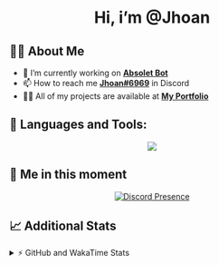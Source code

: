 <h1 align="center">Hi, i’m @Jhoan</h1>

## 🙋‍♂️ About Me

- 🔭 I’m currently working on **[Absolet Bot](https://strider.cloud)**
- 📫 How to reach me **[Jhoan#6969](https://jhoan.monster/)** in Discord
- 👨‍💻 All of my projects are available at **[My Portfolio](https://jhoan.monster)**

## 🚀 Languages and Tools:
<p align="center">
  <a href="https://skillicons.dev">
    <img src="https://skillicons.dev/icons?i=js,ts,html,css,bootstrap,nodejs,express,vscode,neovim,vim,atom,cloudflare,git,github,discord,bots,linux,mongodb,nginx,redis,wordpress,heroku&perline=11" />
  </a>
</p>
  
## 👤 Me in this moment
<p align="center">
    <a href="https://discord.com/users/612460795124776960" target="_blank" rel="nofollow">
        <img src="https://lanyard-profile-readme.vercel.app/api/612460795124776960?idleMessage=Probably%20coding%20Absolet..." alt="Discord Presence" align="center">
    </a>
</p>

## 📈 Additional Stats
<details>
    <summary>⚡ GitHub and WakaTime Stats</summary>
    <br/>

<!--START_SECTION:waka-->
![Code Time](http://img.shields.io/badge/Code%20Time-408%20hrs%2054%20mins-blue)

**🐱 My GitHub Data** 

> 🏆 783 Contributions in the Year 2022
 > 
> 📦 60.6 kB Used in GitHub's Storage 
 > 
> 💼 Opted to Hire
 > 
> 📜 4 Public Repositories 
 > 
> 🔑 30 Private Repositories  
 > 
**I'm an Early 🐤** 

```text
🌞 Morning    55 commits     ██░░░░░░░░░░░░░░░░░░░░░░░   8.3% 
🌆 Daytime    308 commits    ███████████░░░░░░░░░░░░░░   46.46% 
🌃 Evening    271 commits    ██████████░░░░░░░░░░░░░░░   40.87% 
🌙 Night      29 commits     █░░░░░░░░░░░░░░░░░░░░░░░░   4.37%

```
📅 **I'm Most Productive on Wednesday** 

```text
Monday       115 commits    ████░░░░░░░░░░░░░░░░░░░░░   17.35% 
Tuesday      100 commits    ███░░░░░░░░░░░░░░░░░░░░░░   15.08% 
Wednesday    122 commits    ████░░░░░░░░░░░░░░░░░░░░░   18.4% 
Thursday     64 commits     ██░░░░░░░░░░░░░░░░░░░░░░░   9.65% 
Friday       67 commits     ██░░░░░░░░░░░░░░░░░░░░░░░   10.11% 
Saturday     121 commits    ████░░░░░░░░░░░░░░░░░░░░░   18.25% 
Sunday       74 commits     ██░░░░░░░░░░░░░░░░░░░░░░░   11.16%

```


📊 **This Week I Spent My Time On** 

```text
⌚︎ Time Zone: America/Bogota

💬 Programming Languages: 
JavaScript               14 hrs 35 mins      ███████████████████░░░░░░   78.57% 
YAML                     1 hr 26 mins        ██░░░░░░░░░░░░░░░░░░░░░░░   7.76% 
JSON                     50 mins             █░░░░░░░░░░░░░░░░░░░░░░░░   4.53% 
TypeScript               44 mins             █░░░░░░░░░░░░░░░░░░░░░░░░   3.99% 
EJS                      24 mins             ░░░░░░░░░░░░░░░░░░░░░░░░░   2.24%

🔥 Editors: 
VS Code                  18 hrs 34 mins      █████████████████████████   100.0%

🐱‍💻 Projects: 
Absolet-Bot              13 hrs 18 mins      ██████████████████░░░░░░░   71.68% 
IpVanish-GUI             2 hrs 59 mins       ████░░░░░░░░░░░░░░░░░░░░░   16.14% 
Strider-System           1 hr 2 mins         █░░░░░░░░░░░░░░░░░░░░░░░░   5.57% 
discord                  33 mins             ░░░░░░░░░░░░░░░░░░░░░░░░░   2.98% 
xd                       14 mins             ░░░░░░░░░░░░░░░░░░░░░░░░░   1.32%

💻 Operating System: 
Linux                    18 hrs 34 mins      █████████████████████████   100.0%

```

**I Mostly Code in JavaScript** 

```text
JavaScript               15 repos            █████████████████░░░░░░░░   68.18% 
Java                     2 repos             ██░░░░░░░░░░░░░░░░░░░░░░░   9.09% 
CSS                      2 repos             ██░░░░░░░░░░░░░░░░░░░░░░░   9.09% 
TypeScript               1 repo              █░░░░░░░░░░░░░░░░░░░░░░░░   4.55% 
Shell                    1 repo              █░░░░░░░░░░░░░░░░░░░░░░░░   4.55%

```



 Last Updated on 25/08/2022 22:14:29 UTC
<!--END_SECTION:waka-->
</details>
